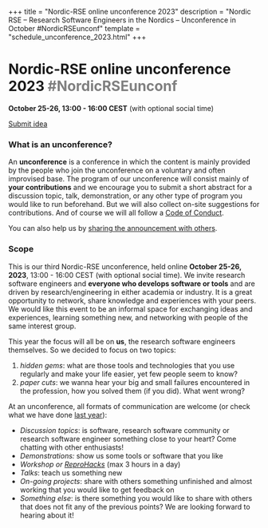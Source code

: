 +++
title = "Nordic-RSE online unconference 2023"
description = "Nordic RSE – Research Software Engineers in the Nordics – Unconference in October #NordicRSEunconf"
template = "schedule_unconference_2023.html"
+++

# Nordic-RSE online unconference 2023 <span style="color: gray;">#NordicRSEunconf</span>

**October 25-26, 13:00 - 16:00 CEST** (with optional social time)

<!---
<a class="btn btn-primary btn-lg" href="https://indico.neic.no/e/nordic-rse-2022" target="_blank" rel="noreferrer noopener" role="button">Register</a>
-->
<a class="btn btn-primary btn-lg" href="https://github.com/nordic-rse/conference-contributions/issues" target="_blank" rel="noreferrer noopener" role="button">Submit idea</a>


### What is an unconference?

An **unconference** is a conference in which the content is mainly provided
by the people who join the unconference on a voluntary and often improvised base.
The program of our unconference will consist mainly of **your
contributions** and we encourage you to submit a short abstract for a
discussion topic, talk, demonstration, or any other type of program you would
like to run beforehand. But we will also collect on-site suggestions for
contributions.  And of course we will all follow a [Code of
Conduct](https://nordic-rse.org/about/code-of-conduct/).

You can also help us by [sharing the announcement with others](/events/2023-online-unconference/share/). 

### Scope

This is our third Nordic-RSE unconference, held online **October 25-26,
2023**, 13:00 - 16:00 CEST (with optional social time). We invite research
software engineers and **everyone who develops software or tools** and are
driven by research/engineering in either academia or industry.  It is a great
opportunity to network, share knowledge and experiences with your peers.  We
would like this event to be an informal space for exchanging ideas and
experiences, learning something new, and networking with people of the same
interest group.

This year the focus will all be on **us**, the research software engineers themselves. So we decided to focus on two topics: 
1) *hidden gems*: what are those tools and technologies that you use regularly and make your life easier, yet few people seem to know?
2) *paper cuts*: we wanna hear your big and small failures encountered in the profession, how you solved them (if you did). What went wrong?

At an unconference, all formats of communication are welcome (or check what we have done [last year](/events/2022-online-unconference/)):
- *Discussion topics*: is software, research software community or research software engineer something close to your heart? Come chatting with other enthusiasts!
- *Demonstrations:* show us some tools or software that you like
- *Workshop or [ReproHacks](https://reprohack.github.io/reprohack-hq/)* (max 3 hours in a day)
- *Talks*: teach us something new
- *On-going projects*: share with others something unfinished and almost working that you would like to get feedback on
- *Something else*: is there something you would like to share with others that
  does not fit any of the previous points? We are looking forward to hearing
  about it!

